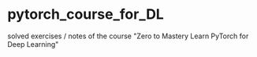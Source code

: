 # pytorch_course_for_DL
solved exercises / notes of the course "Zero to Mastery Learn PyTorch for Deep Learning"

